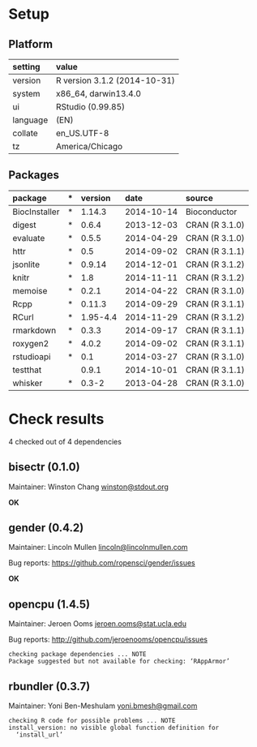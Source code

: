 # Setup

## Platform

|setting  |value                        |
|:--------|:----------------------------|
|version  |R version 3.1.2 (2014-10-31) |
|system   |x86_64, darwin13.4.0         |
|ui       |RStudio (0.99.85)            |
|language |(EN)                         |
|collate  |en_US.UTF-8                  |
|tz       |America/Chicago              |

## Packages

|package       |*  |version  |date       |source         |
|:-------------|:--|:--------|:----------|:--------------|
|BiocInstaller |*  |1.14.3   |2014-10-14 |Bioconductor   |
|digest        |*  |0.6.4    |2013-12-03 |CRAN (R 3.1.0) |
|evaluate      |*  |0.5.5    |2014-04-29 |CRAN (R 3.1.0) |
|httr          |*  |0.5      |2014-09-02 |CRAN (R 3.1.1) |
|jsonlite      |*  |0.9.14   |2014-12-01 |CRAN (R 3.1.2) |
|knitr         |*  |1.8      |2014-11-11 |CRAN (R 3.1.2) |
|memoise       |*  |0.2.1    |2014-04-22 |CRAN (R 3.1.0) |
|Rcpp          |*  |0.11.3   |2014-09-29 |CRAN (R 3.1.1) |
|RCurl         |*  |1.95-4.4 |2014-11-29 |CRAN (R 3.1.2) |
|rmarkdown     |*  |0.3.3    |2014-09-17 |CRAN (R 3.1.1) |
|roxygen2      |*  |4.0.2    |2014-09-02 |CRAN (R 3.1.1) |
|rstudioapi    |*  |0.1      |2014-03-27 |CRAN (R 3.1.0) |
|testthat      |   |0.9.1    |2014-10-01 |CRAN (R 3.1.1) |
|whisker       |*  |0.3-2    |2013-04-28 |CRAN (R 3.1.0) |

# Check results
4 checked out of 4 dependencies 

## bisectr (0.1.0)
Maintainer: Winston Chang <winston@stdout.org>


__OK__

## gender (0.4.2)
Maintainer: Lincoln Mullen <lincoln@lincolnmullen.com>

Bug reports: https://github.com/ropensci/gender/issues


__OK__

## opencpu (1.4.5)
Maintainer: Jeroen Ooms <jeroen.ooms@stat.ucla.edu>

Bug reports: http://github.com/jeroenooms/opencpu/issues


```
checking package dependencies ... NOTE
Package suggested but not available for checking: ‘RAppArmor’
```

## rbundler (0.3.7)
Maintainer: Yoni Ben-Meshulam <yoni.bmesh@gmail.com>


```
checking R code for possible problems ... NOTE
install_version: no visible global function definition for
  ‘install_url’
```

